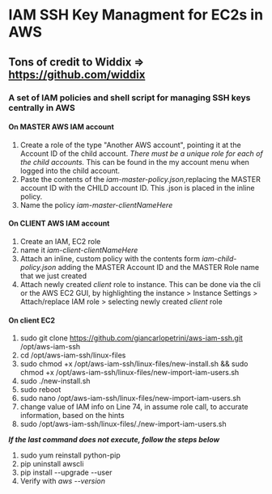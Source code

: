 # IAM SSH Key Managment for EC2s in AWS

## Tons of credit to Widdix => https://github.com/widdix

### A set of IAM policies and shell script for managing SSH keys centrally in AWS

#### On MASTER AWS IAM account
1. Create a role of the type "Another AWS account", pointing it at the Account ID of the child account. _There must be a unique role for each of the child accounts._ This can be found in the my account menu when logged into the child account.
2. Paste the contents of the _iam-master-policy.json_,replacing the MASTER account ID with the CHILD account ID. This .json is placed in the inline policy.
3. Name the policy _iam-master-clientNameHere_

#### On CLIENT AWS IAM account
1. Create an IAM, EC2 role
2. name it _iam-client-clientNameHere_
3. Attach an inline, custom policy with the contents form _iam-child-policy.json_ adding the MASTER Account ID and the MASTER Role name that we just created
4. Attach newly created _client_ role to instance. This can be done via the cli or the AWS EC2 GUI, by highlighting the instance > Instance Settings > Attach/replace IAM role > selecting newly created _client_ role

#### On client EC2
1. sudo git clone https://github.com/giancarlopetrini/aws-iam-ssh.git /opt/aws-iam-ssh
2. cd /opt/aws-iam-ssh/linux-files
3. sudo chmod +x /opt/aws-iam-ssh/linux-files/new-install.sh && sudo chmod +x /opt/aws-iam-ssh/linux-files/new-import-iam-users.sh
4. sudo ./new-install.sh
5. sudo reboot
6. sudo nano /opt/aws-iam-ssh/linux-files/new-import-iam-users.sh
7. change value of IAM info on Line 74, in assume role call, to accurate information, based on the hints
8. sudo /opt/aws-iam-ssh/linux-files/./new-import-iam-users.sh

**_If the last command does not execute, follow the steps below_**
1. sudo yum reinstall python-pip
2. pip uninstall awscli
3. pip install --upgrade --user
4. Verify with *aws --version* 
